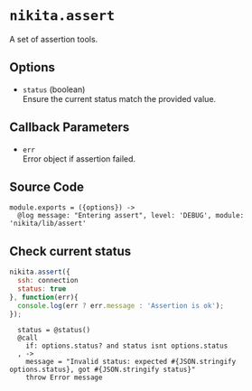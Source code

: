 
# `nikita.assert`

A set of assertion tools.

## Options

* `status` (boolean)   
  Ensure the current status match the provided value.   

## Callback Parameters

* `err`   
  Error object if assertion failed.   

## Source Code

    module.exports = ({options}) ->
      @log message: "Entering assert", level: 'DEBUG', module: 'nikita/lib/assert'

## Check current status

```js
nikita.assert({
  ssh: connection   
  status: true
}, function(err){
  console.log(err ? err.message : 'Assertion is ok');
});
```

      status = @status()
      @call
        if: options.status? and status isnt options.status
      , ->
        message = "Invalid status: expected #{JSON.stringify options.status}, got #{JSON.stringify status}"
        throw Error message
